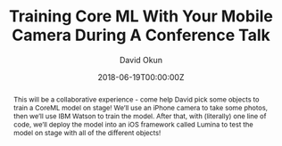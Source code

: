 ---
title: "Training Core ML With Your Mobile Camera During A Conference Talk"
date: 2018-06-19T00:00:00Z
abstract: This will be a collaborative experience - come help David pick some objects to train a CoreML model on stage! We’ll use an iPhone camera to take some photos, then we’ll use IBM Watson to train the model. After that, with (literally) one line of code, we’ll deploy the model into an iOS framework called Lumina to test the model on stage with all of the different objects!
author: David Okun
geo: Boston, MA, USA
location: SwiftFest
location_url: https://swiftfest.io
---